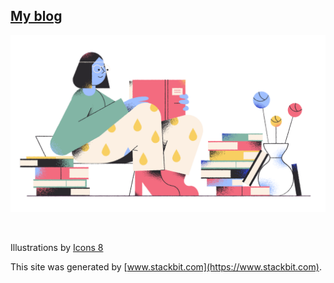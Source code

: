 
## [My blog](https://emelkan.netlify.app/)


[![](images/about.png)](https://emelkan.netlify.app/about/)

&nbsp;

Illustrations by [Icons 8](https://icons8.com/)

This site was generated by [www.stackbit.com](https://www.stackbit.com).
